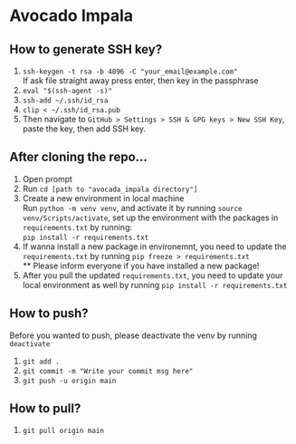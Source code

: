 # Avocado Impala
## How to generate SSH key?
1. `ssh-keygen -t rsa -b 4096 -C "your_email@example.com"` <br>
If ask file straight away press enter, then key in the passphrase <br>
3. `eval "$(ssh-agent -s)"`
4. `ssh-add ~/.ssh/id_rsa`
5. `clip < ~/.ssh/id_rsa.pub`
6. Then navigate to `GitHub > Settings > SSH & GPG keys > New SSH Key`, paste the key, then add SSH key.

## After cloning the repo...
1. Open prompt
2. Run `cd [path to "avocada_impala directory"]`
3. Create a new environment in local machine <br>
Run `python -m venv venv`, and activate it by running `source venv/Scripts/activate`, set up the environment with the packages in `requirements.txt` by running: <br>
`pip install -r requirements.txt` <br>
4. If wanna install a new package in environemnt, you need to update the `requirements.txt` by running `pip freeze > requirements.txt` <br>
** Please inform everyone if you have installed a new package!
5. After you pull the updated `requirements.txt`, you need to update your local environment as well by running `pip install -r requirements.txt`

## How to push?
Before you wanted to push, please deactivate the venv by running `deactivate` <br>
1. `git add .`
2. `git commit -m "Write your commit msg here"`
3. `git push -u origin main`

## How to pull?
1. `git pull origin main`

